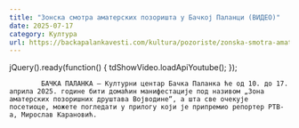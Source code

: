 ```yaml
---
title: "Зонска смотра аматерских позоришта у Бачкој Паланци (ВИДЕО)"
date: 2025-07-17
category: Култура
url: https://backapalankavesti.com/kultura/pozoriste/zonska-smotra-amaterskih-pozorista-u-backoj-palanci-video/
---
```


jQuery().ready(function() {
                            tdShowVideo.loadApiYoutube(); 
                        });
                        
                    
            БАЧКА ПАЛАНКА – Културни центар Бачка Паланка ће од 10. до 17. априла 2025. године бити домаћин манифестације под називом „Зона аматерских позоришних друштава Војводине“, а шта све очекује посетиоце, можете погледати у прилогу који је припремио репортер РТВ-а, Мирослав Карановић.
